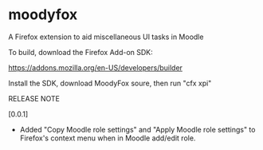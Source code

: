 moodyfox
========

A Firefox extension to aid miscellaneous UI tasks in Moodle

To build, download the Firefox Add-on SDK:

https://addons.mozilla.org/en-US/developers/builder

Install the SDK, download MoodyFox soure, then run "cfx xpi"


RELEASE NOTE

[0.0.1]
- Added "Copy Moodle role settings" and "Apply Moodle role settings" 
to Firefox's context menu when in Moodle add/edit role.
